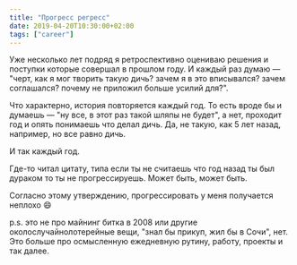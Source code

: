 ```yaml
---
title: "Прогресс регресс"
date: 2019-04-20T10:30:00+02:00
tags: ["career"]
---
```


Уже несколько лет подряд я ретроспективно оцениваю решения и поступки которые совершал в прошлом году. И каждый раз думаю — "черт, как я мог творить такую дичь? зачем я в это вписывался? зачем соглашался? почему не приложил больше усилий для?". 

Что характерно, история повторяется каждый год. То есть вроде бы и думаешь — "ну все, в этот раз такой шляпы не будет", а нет, проходит год и опять понимаешь что делал дичь. Да, не такую, как 5 лет назад, например, но все равно дичь.

И так каждый год.

Где-то читал цитату, типа если ты не считаешь что год назад ты был дураком то ты не прогрессируешь. Может быть, может быть.

Согласно этому утверждению, прогрессировать у меня получается неплохо 😄

p.s. это не про майнинг битка в 2008 или другие околослучайнолотерейные вещи, "знал бы прикуп, жил бы в Сочи", нет. Это больше про осмысленную ежедневную рутину, работу, проекты и так далее.